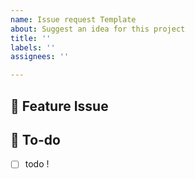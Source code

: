 ```yaml
---
name: Issue request Template
about: Suggest an idea for this project
title: ''
labels: ''
assignees: ''

---
```


## 📌 Feature Issue

<!-- 구현할 기능에 대한 내용을 설명해주세요. -->

## 📝 To-do

- [ ]  todo !
